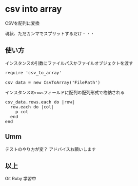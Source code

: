 ﻿# csv into array

CSVを配列に変換

現状、ただカンマでスプリットするだけ・・・

## 使い方

インスタンスの引数にファイルパスかファイルオブジェクトを渡す

<pre>
require 'csv_to_array'

csv_data = new CsvToArray('FilePath')
</pre>

インスタンスの`rows`フィールドに配列の配列形式で格納される

<pre>
csv_data.rows.each do |row|
  row.each do |col|
    p col
  end
end
</pre>

## Umm

テストのやり方が変？
アドバイスお願いします

## 以上
Git Ruby 学習中

